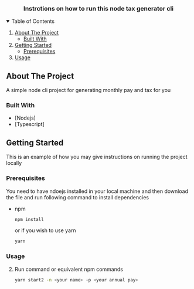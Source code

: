 



<!-- PROJECT LOGO -->
<br />
<p align="center">

  <h3 align="center">Instrctions on how to run this node tax generator cli</h3>

</p>



<!-- TABLE OF CONTENTS -->
<details open="open">
  <summary>Table of Contents</summary>
  <ol>
    <li>
      <a href="#about-the-project">About The Project</a>
      <ul>
        <li><a href="#built-with">Built With</a></li>
      </ul>
    </li>
    <li>
      <a href="#getting-started">Getting Started</a>
      <ul>
        <li><a href="#prerequisites">Prerequisites</a></li>
      </ul>
    </li>
    <li><a href="#usage">Usage</a></li>
  </ol>
</details>



<!-- ABOUT THE PROJECT -->
## About The Project

A simple node cli project for generating monthly pay and tax for you

### Built With

* [Nodejs]
* [Typescript]



<!-- GETTING STARTED -->
## Getting Started

This is an example of how you may give instructions on running the project locally

### Prerequisites

You need to have ndoejs installed in your local machine and then download the file and run following command to install dependencies
* npm
  ```sh
  npm install
  ```
  or if you wish to use yarn
  ```sh
  yarn
  ```

### Usage

2. Run command or equivalent npm commands
   ```sh
   yarn start2 -n <your name> -p <your annual pay>
   ```





